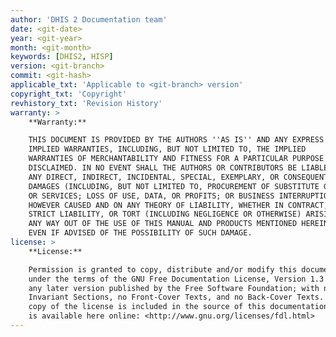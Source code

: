 ```yaml
---
author: 'DHIS 2 Documentation team'
date: <git-date>
year: <git-year>
month: <git-month>
keywords: [DHIS2, HISP]
version: <git-branch>
commit: <git-hash>
applicable_txt: 'Applicable to <git-branch> version'
copyright_txt: 'Copyright'
revhistory_txt: 'Revision History'
warranty: >
    **Warranty:**

    THIS DOCUMENT IS PROVIDED BY THE AUTHORS ''AS IS'' AND ANY EXPRESS OR
    IMPLIED WARRANTIES, INCLUDING, BUT NOT LIMITED TO, THE IMPLIED
    WARRANTIES OF MERCHANTABILITY AND FITNESS FOR A PARTICULAR PURPOSE ARE
    DISCLAIMED. IN NO EVENT SHALL THE AUTHORS OR CONTRIBUTORS BE LIABLE FOR
    ANY DIRECT, INDIRECT, INCIDENTAL, SPECIAL, EXEMPLARY, OR CONSEQUENTIAL
    DAMAGES (INCLUDING, BUT NOT LIMITED TO, PROCUREMENT OF SUBSTITUTE GOODS
    OR SERVICES; LOSS OF USE, DATA, OR PROFITS; OR BUSINESS INTERRUPTION)
    HOWEVER CAUSED AND ON ANY THEORY OF LIABILITY, WHETHER IN CONTRACT,
    STRICT LIABILITY, OR TORT (INCLUDING NEGLIGENCE OR OTHERWISE) ARISING IN
    ANY WAY OUT OF THE USE OF THIS MANUAL AND PRODUCTS MENTIONED HEREIN,
    EVEN IF ADVISED OF THE POSSIBILITY OF SUCH DAMAGE.
license: >
    **License:**

    Permission is granted to copy, distribute and/or modify this document
    under the terms of the GNU Free Documentation License, Version 1.3 or
    any later version published by the Free Software Foundation; with no
    Invariant Sections, no Front-Cover Texts, and no Back-Cover Texts. A
    copy of the license is included in the source of this documentation, and
    is available here online: <http://www.gnu.org/licenses/fdl.html>
---
```

